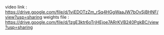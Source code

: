 video link : https://drive.google.com/file/d/1vjEDOTzZm_rSq4HGgWaaJW7bOvSjBHNF/view?usp=sharing
weights file : https://drive.google.com/file/d/1zgE3ktr6oTrjHEjoe7ARrKVB240PgkBC/view?usp=sharing
